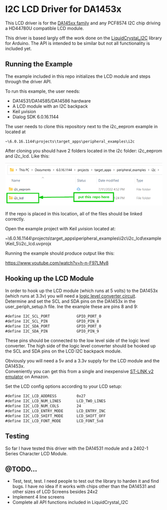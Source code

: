 # I2C LCD Driver for DA1453x

This LCD driver is for the [DA145xx family](https://www.renesas.com/eu/en/products/interface-connectivity/wireless-communications/bluetooth-low-energy/da14531-smartbond-ultra-low-power-bluetooth-51-system-chip)
and any PCF8574 I2C chip driving a HD44780U compatible LCD module.

This driver is based largly off the work done on the [LiquidCrystal_I2C](https://github.com/johnrickman/LiquidCrystal_I2C)
library for Arduino. The API is intended to be similar but not all functionality is included yet.

## Running the Example

The example included in this repo initializes the LCD module and steps through the driver API.

To run this example, the user needs:

- DA14531/DA14585/DA14586 hardware
- A LCD module with an I2C backpack
- Keil µvision
- Dialog SDK 6.0.16.1144

The user needs to clone this repository next to the i2c_eeprom example in located at

```
~\6.0.16.1144\projects\target_apps\peripheral_examples\i2c
```

After cloning you should have 2 folders located in the i2c folder: i2c_eeprom and i2c_lcd. Like this:

![File system location for i2c_lcd driver](https://raw.githubusercontent.com/jamesehly/i2c_lcd/main/assets/file-system-location.png)

If the repo is placed in this location, all of the files should be linked correctly.

Open the example project with Keil µvision located at:

~\6.0.16.1144\projects\target_apps\peripheral_examples\i2c\i2c_lcd\example\Keil_5\i2c_lcd.uvprojx

Running the example should produce output like this:

https://www.youtube.com/watch?v=h-n-F97LMy8

## Hooking up the LCD Module

In order to hook up the LCD module (which runs at 5 volts) to the DA1453x
(which runs at 3.3v) you will need a [logic level converter circuit](https://a.co/d/b4CZBB3).  
Determine and set the SCL and SDA pins on the DA1453x in the user_periph_setup.h file.
Ine the example these are pins 8 and 9:

```
#define I2C_SCL_PORT            GPIO_PORT_0
#define I2C_SCL_PIN             GPIO_PIN_8
#define I2C_SDA_PORT            GPIO_PORT_0
#define I2C_SDA_PIN             GPIO_PIN_9
```

These pins should be connected to the low level side of the logic level converter.
The high side of the logic level converter should be hooked up the SCL and SDA pins
on the LCD I2C backpack module.

Obviously you will need a 5v and a 3.3v supply for the LCD module and the DA1453x.  
Conveniently you can get this from a single and inexpensive [ST-LINK v2 emulator](https://a.co/d/3ZGsp5P)
on Amazon.

Set the LCD config options according to your LCD setup:

```
#define I2C_LCD_ADDRESS         0x27
#define I2C_LCD_NUM_LINES       LCD_TWO_LINES
#define I2C_LCD_NUM_COLS        24
#define I2C_LCD_ENTRY_MODE      LCD_ENTRY_INC
#define I2C_LCD_SHIFT_MODE      LCD_SHIFT_OFF
#define I2C_LCD_FONT_MODE       LCD_FONT_5x8
```

## Testing

So far I have tested this driver with the DA14531 module and a 2402-1 Series Character LCD Module.

## @TODO...

- Test, test, test. I need people to test out the library to harden it and find bugs. I have no
  idea if it works with chips other than the DA14531 and other sizes of LCD Screens besides 24x2
- Implement 4 line screens
- Complete all API functions included in LiquidCrystal_I2C
